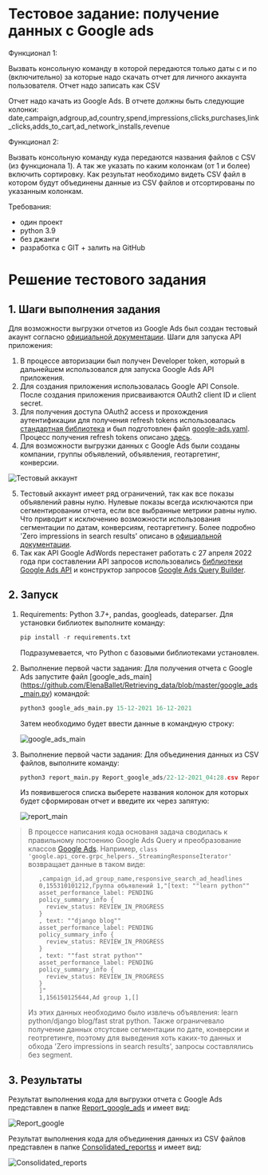 # Тестовое задание: получение данных с Google ads

Функционал 1:

Вызвать консольную команду в которой передаются только даты с и по (включительно) за которые надо скачать отчет для личного аккаунта пользователя.
Отчет надо записать как CSV 

Отчет надо качать из Google Ads. В отчете должны быть следующие колонки:
date,campaign,adgroup,ad,country,spend,impressions,clicks,purchases,link_clicks,adds_to_cart,ad_network_installs,revenue


Функционал 2:

Вызвать консольную команду куда передаются названия файлов с CSV (из функционала 1).
А так же указать по каким колонкам (от 1 и более) включить сортировку.
Как результат необходимо видеть CSV файл в котором будут объединены данные из CSV файлов и отсортированы по указанным колонкам.


Требования:
 - один проект
 - python 3.9
 - без джанги
 - разработка с GIT + залить на GitHub 

# Решение тестового задания

## 1. Шаги выполнения задания
Для возможности выгрузки отчетов из Google Ads  был создан тестовый акаунт согласно [официальной документации](https://developers.google.com/google-ads/api/docs/first-call/overview). 
Шаги для запуска API приложения:
1. В процессе авторизации был получен Developer token, который в дальнейшем использовался для запуска Google Ads API приложения. 
2. Для создания приложения использовалась Google API Console. После создания приложения присваиваются OAuth2 client ID и client secret. 
3. Для получения доступа OAuth2 access и прохождения аутентификации для получения refresh tokens использовалась [стандартная библиотека](https://github.com/googleads/googleads-python-lib/blob/master/examples/adwords/authentication/generate_refresh_token.py) и был подготовлен файл [google-ads.yaml](https://github.com/googleads/google-ads-python/blob/main/google-ads.yaml). Процесс получения refresh tokens описано [здесь](Consolidated_reports/22-12-2021_12:11.csvhttps://github.com/googleads/googleads-python-lib/wiki/API-access-using-own-credentials-(installed-application-flow)).
4. Для возможности выгрузки данных с Google Ads были созданы компании, группы объявлений, объявления, геотаргетинг, конверсии. 
   
![Тестовый аккаунт](https://user-images.githubusercontent.com/83959445/147268812-18d18bfb-8654-43a1-905e-c2feb36661c3.png)

5. Тестовый аккаунт имеет ряд ограничений, так как все показы объявлений равны нулю. Нулевые показы всегда исключаются при сегментировании отчета, если все выбранные метрики равны нулю. Что приводит к исключению возможности использования сегментации по датам, конверсиям, геотаргетингу. Более подробно 'Zero impressions in search results' описано в [официальной документации](https://developers.google.com/google-ads/api/docs/reporting/zero-impressions). 
6. Так как API Google AdWords перестанет работать с 27 апреля 2022 года при составлении API запросов использовались [библиотеки Google Ads API](https://github.com/googleads/google-ads-python) и конструктор запросов [Google Ads Query Builder](https://developers.google.com/google-ads/api/fields/v9/location_view_query_builder).

## 2. Запуск

1. Requirements: Python 3.7+, pandas, googleads, dateparser. Для установки библиотек выполните команду:

    ```python
    pip install -r requirements.txt
    ```
    Подразумевается, что Python  с базовыми библиотеками установлен.
2. Выполнение первой части задания:
   Для получения отчета с Google Ads запустите файл [google_ads_main] (https://github.com/ElenaBallet/Retrieving_data/blob/master/google_ads_main.py) командой:
    ```python
    python3 google_ads_main.py 15-12-2021 16-12-2021
    ```
    Затем необходимо будет ввести данные в командную строку:

    ![google_ads_main](https://user-images.githubusercontent.com/83959445/147284515-20ffffed-d962-4693-b195-b91a72447502.png)


3. Выполнение первой части задания:
   Для объединения данных из CSV файлов, выполните команду:
    ```python
    python3 report_main.py Report_google_ads/22-12-2021_04:28.csv Report_google_ads/22-12-2021_04:31.csv
    ```   
    Из появившегося списка выберете названия колонок для которых будет сформирован отчет и введите их через запятую:

    ![report_main](https://user-images.githubusercontent.com/83959445/147284671-eca7a30d-536d-4aa2-a166-104948560147.png)

> В процессе написания кода основаня задача сводилась к правильному постоению Google Ads Query и преобразование классов [Google Ads](https://developers.google.com/google-ads/api/reference/rpc/v8/overview). Например, `class 'google.api_core.grpc_helpers._StreamingResponseIterator' `возвращает данные в таком виде:
> ```
>    ,campaign_id,ad_group_name,responsive_search_ad_headlines
>    0,155310101212,Группа объявлений 1,"[text: ""learn python""
>    asset_performance_label: PENDING
>    policy_summary_info {
>      review_status: REVIEW_IN_PROGRESS
>    }
>    , text: ""django blog""
>    asset_performance_label: PENDING
>    policy_summary_info {
>      review_status: REVIEW_IN_PROGRESS
>    }
>    , text: ""fast strat python""
>    asset_performance_label: PENDING
>    policy_summary_info {
>      review_status: REVIEW_IN_PROGRESS
>    }
>    ]"
>    1,156150125644,Ad group 1,[]
> ```
> Из этих данных необходимо было извлечь объявления: learn python/django blog/fast strat python. Также ограничевало получение данных отсутсвие сегментации по дате, конверсии и геотргетинге, поэтому для выведения хоть каких-то данных и обхода 'Zero impressions in search results', запросы составлялись без segment.

## 3. Результаты
Результат выполнения кода для выгрузки отчета с Google Ads представлен в папке [Report_google_ads](https://github.com/ElenaBallet/Retrieving_data/tree/master/Report_google_ads) и имеет вид:

![Report_google](https://user-images.githubusercontent.com/83959445/147285442-89754396-c307-4e18-b737-fed32062e9db.png)

Результат выполнения кода для объединения данных из CSV файлов представлен в папке [Consolidated_reportss](https://github.com/ElenaBallet/Retrieving_data/tree/master/Consolidated_reports) и имеет вид:

![Consolidated_reports](https://user-images.githubusercontent.com/83959445/147285712-ec45b2ce-eca1-486c-91a4-b1d4d52876da.png)